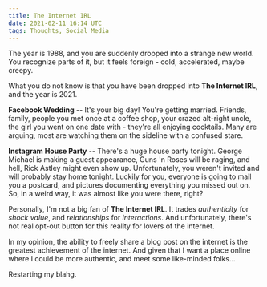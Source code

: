 ```yaml
---
title: The Internet IRL
date: 2021-02-11 16:14 UTC
tags: Thoughts, Social Media
---
```


The year is 1988, and you are suddenly dropped into a strange new world. You
recognize parts of it, but it feels foreign - cold, accelerated, maybe creepy.

What you do not know is that you have been dropped into **The Internet IRL**,
and the year is 2021.

**Facebook Wedding** -- It's your big day! You're getting married. Friends,
family, people you met once at a coffee shop, your crazed alt-right uncle, the
girl you went on one date with - they're all enjoying cocktails. Many are
arguing, most are watching them on the sideline with a confused stare.

**Instagram House Party** -- There's a huge house party tonight. George Michael
is making a guest appearance, Guns 'n Roses will be raging, and hell, Rick
Astley might even show up. Unfortunately, you weren't invited and will probably
stay home tonight. Luckily for you, everyone is going to mail you a postcard,
and pictures documenting everything you missed out on. So, in a weird way, it
was almost like you were there, right?

Personally, I'm not a big fan of **The Internet IRL**. It trades _authenticity_
for _shock value_, and _relationships_ for _interactions_. And unfortunately,
there's not real opt-out button for this reality for lovers of the internet.

In my opinion, the ability to freely share a blog post on the internet is the
greatest achievement of the internet. And given that I want a place online
where I could be more authentic, and meet some like-minded folks...

Restarting my blahg.

